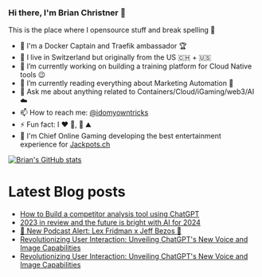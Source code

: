 ### Hi there, I'm Brian Christner 👋
This is the place where I opensource stuff and break spelling :rofl:

- 🐳 I'm a Docker Captain and Traefik ambassador :trophy:
- 📍 I live in Switzerland but originally from the US :switzerland: + :us:
- 🔭 I’m currently working on building a training platform for Cloud Native tools :wink:
- 🌱 I’m currently reading everything about Marketing Automation :book:
- 💬 Ask me about anything related to Containers/Cloud/iGaming/web3/AI :cloud:
- 📫 How to reach me: [@idomyowntricks](https://twitter.com/idomyowntricks)
- ⚡ Fun fact: I :heart: :bicyclist:, :ski: :mountain:
- 🎰 I'm Chief Online Gaming developing the best entertainment experience for [Jackpots.ch](https://www.jackpots.ch/)

[![Brian's GitHub stats](https://github-readme-stats.vercel.app/api?username=vegasbrianc&show_icons=true&theme=dark)](https://github.com/anuraghazra/github-readme-stats)


# Latest Blog posts
<!-- BLOG-POST-LIST:START -->
- [How to Build a competitor analysis tool using ChatGPT](https://brianchristner.io/how-to-build-a-competitor-analysis-tool-using-chatgpt/)
- [2023 in review and the future is bright with AI for 2024](https://brianchristner.io/2023-in-review-and-the-future-is-bright-with-ai-for-2024/)
- [🚀 New Podcast Alert: Lex Fridman x Jeff Bezos 🌟](https://brianchristner.io/new-podcast-alert-lex-fridman-x-jeff-bezos/)
- [Revolutionizing User Interaction: Unveiling ChatGPT&#39;s New Voice and Image Capabilities](https://dev.to/vegasbrianc/revolutionizing-user-interaction-unveiling-chatgpts-new-voice-and-image-capabilities-50mh)
- [Revolutionizing User Interaction: Unveiling ChatGPT&#39;s New Voice and Image Capabilities](https://brianchristner.io/revolutionizing-user-interaction-unveiling-chatgpts-new-voice-and-image-capabilities/)
<!-- BLOG-POST-LIST:END -->
